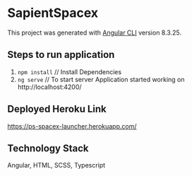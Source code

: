 # SapientSpacex

This project was generated with [Angular CLI](https://github.com/angular/angular-cli) version 8.3.25.

## Steps to run application

1. `npm install` // Install Dependencies
2. `ng serve`    // To start server
Application started working on http://localhost:4200/

## Deployed Heroku Link

https://ps-spacex-launcher.herokuapp.com/

## Technology Stack
Angular, HTML, SCSS, Typescript
